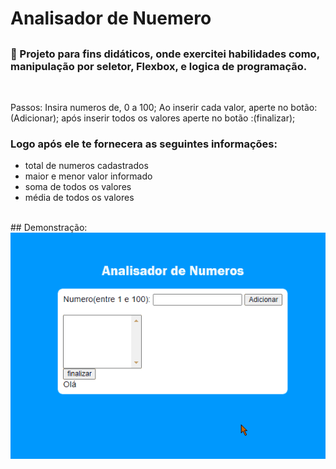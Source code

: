# Analisador de Nuemero
##

### 🏁 Projeto para fins didáticos, onde exercitei habilidades como, manipulação por seletor, Flexbox, e logica de programação.
<br>

Passos:
Insira numeros de, 0 a 100;
Ao inserir cada valor, aperte no botão: (Adicionar);
após inserir todos os valores aperte no botão :(finalizar);
<br>
 ### Logo após ele te fornecera as seguintes informações:
  * total de numeros cadastrados
  * maior e menor valor informado
  * soma de todos os valores
  * média de todos os valores
  <br>
## Demonstração:
<img src = "image\registro Animation.gif">